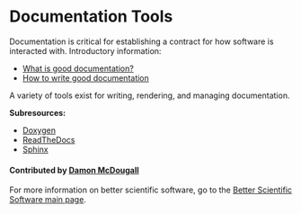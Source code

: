 # Documentation Tools

Documentation is critical for establishing a contract for how software is
interacted with.  Introductory information:

- [What is good documentation?](WhatIsGoodDocumentation.md)
- [How to write good documentation](HowToWriteGoodDocumentation.md)

A variety of tools exist for writing, rendering, and managing documentation.

**Subresources:**
- [Doxygen](DocumentationTools.Doxygen.md)
- [ReadTheDocs](DocumentationTools.ReadTheDocs.md)
- [Sphinx](DocumentationTools.Sphinx.md)

#### Contributed by [Damon McDougall](https://github.com/dmcdougall)

For more information on better scientific software, go to the
[Better Scientific Software main page](http://betterscientificsoftware.info).

<!---
Publish: yes
Categories: development
Topics: [import from subresources]
Tags: [import from subresources]
Level: 2
Prerequisites: [import from subresources]
Aggregate: base
--->
